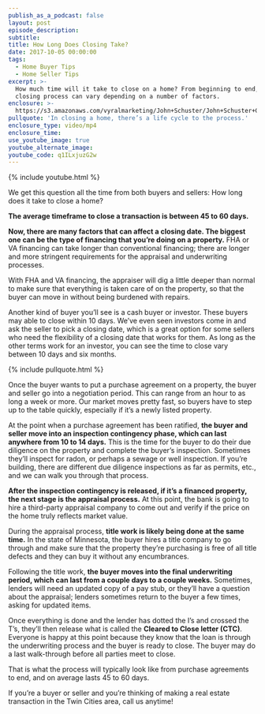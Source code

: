 ```yaml
---
publish_as_a_podcast: false
layout: post
episode_description:
subtitle:
title: How Long Does Closing Take?
date: 2017-10-05 00:00:00
tags:
  - Home Buyer Tips
  - Home Seller Tips
excerpt: >-
  How much time will it take to close on a home? From beginning to end, the
  closing process can vary depending on a number of factors.
enclosure: >-
  https://s3.amazonaws.com/vyralmarketing/John+Schuster/John+Schuster+Group+Timeframe+of+closing+a+home.mp4
pullquote: 'In closing a home, there’s a life cycle to the process.'
enclosure_type: video/mp4
enclosure_time:
use_youtube_image: true
youtube_alternate_image:
youtube_code: q1ILxjuzG2w
---
```



{% include youtube.html %}

We get this question all the time from both buyers and sellers: How long does it take to close a home?

**The average timeframe to close a transaction is between 45 to 60 days.**

**Now, there are many factors that can affect a closing date. The biggest one can be the type of financing that you’re doing on a property.** FHA or VA financing can take longer than conventional financing; there are longer and more stringent requirements for the appraisal and underwriting processes.

With FHA and VA financing, the appraiser will dig a little deeper than normal to make sure that everything is taken care of on the property, so that the buyer can move in without being burdened with repairs.

Another kind of buyer you’ll see is a cash buyer or investor. These buyers may able to close within 10 days. We’ve even seen investors come in and ask the seller to pick a closing date, which is a great option for some sellers who need the flexibility of a closing date that works for them. As long as the other terms work for an investor, you can see the time to close vary between 10 days and six months.

{% include pullquote.html %}

Once the buyer wants to put a purchase agreement on a property, the buyer and seller go into a negotiation period. This can range from an hour to as long a week or more. Our market moves pretty fast, so buyers have to step up to the table quickly, especially if it’s a newly listed property.

At the point when a purchase agreement has been ratified, **the buyer and seller move into an inspection contingency phase, which can last anywhere from 10 to 14 days.** This is the time for the buyer to do their due diligence on the property and complete the buyer’s inspection. Sometimes they’ll inspect for radon, or perhaps a sewage or well inspection. If you’re building, there are different due diligence inspections as far as permits, etc., and we can walk you through that process.

**After the inspection contingency is released, if it’s a financed property, the next stage is the appraisal process.** At this point, the bank is going to hire a third-party appraisal company to come out and verify if the price on the home truly reflects market value.

During the appraisal process, **title work is likely being done at the same time.** In the state of Minnesota, the buyer hires a title company to go through and make sure that the property they’re purchasing is free of all title defects and they can buy it without any encumbrances.

Following the title work, **the buyer moves into the final underwriting period, which can last from a couple days to a couple weeks.** Sometimes, lenders will need an updated copy of a pay stub, or they’ll have a question about the appraisal; lenders sometimes return to the buyer a few times, asking for updated items.

Once everything is done and the lender has dotted the I’s and crossed the T’s, they’ll then release what is called the **Cleared to Close letter (CTC)**. Everyone is happy at this point because they know that the loan is through the underwriting process and the buyer is ready to close. The buyer may do a last walk-through before all parties meet to close.

That is what the process will typically look like from purchase agreements to end, and on average lasts 45 to 60 days.

If you’re a buyer or seller and you’re thinking of making a real estate transaction in the Twin Cities area, call us anytime!